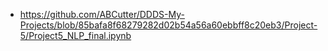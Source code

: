 - https://github.com/ABCutter/DDDS-My-Projects/blob/85bafa8f68279282d02b54a56a60ebbff8c20eb3/Project-5/Project5_NLP_final.ipynb

